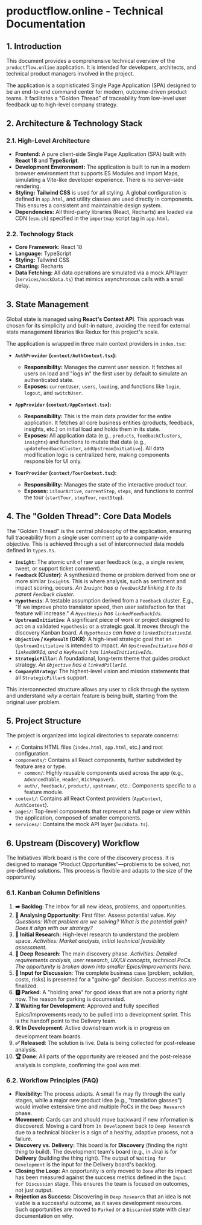# productflow.online - Technical Documentation

## 1. Introduction

This document provides a comprehensive technical overview of the `productflow.online` application. It is intended for developers, architects, and technical product managers involved in the project.

The application is a sophisticated Single Page Application (SPA) designed to be an end-to-end command center for modern, outcome-driven product teams. It facilitates a "Golden Thread" of traceability from low-level user feedback up to high-level company strategy.

## 2. Architecture & Technology Stack

### 2.1. High-Level Architecture

-   **Frontend:** A pure client-side Single Page Application (SPA) built with **React 18** and **TypeScript**.
-   **Development Environment:** The application is built to run in a modern browser environment that supports ES Modules and Import Maps, simulating a Vite-like developer experience. There is no server-side rendering.
-   **Styling:** **Tailwind CSS** is used for all styling. A global configuration is defined in `app.html`, and utility classes are used directly in components. This ensures a consistent and maintainable design system.
-   **Dependencies:** All third-party libraries (React, Recharts) are loaded via CDN (`esm.sh`) specified in the `importmap` script tag in `app.html`.

### 2.2. Technology Stack

-   **Core Framework:** React 18
-   **Language:** TypeScript
-   **Styling:** Tailwind CSS
-   **Charting:** Recharts
-   **Data Fetching:** All data operations are simulated via a mock API layer (`services/mockData.ts`) that mimics asynchronous calls with a small delay.

## 3. State Management

Global state is managed using **React's Context API**. This approach was chosen for its simplicity and built-in nature, avoiding the need for external state management libraries like Redux for this project's scale.

The application is wrapped in three main context providers in `index.tsx`:

-   **`AuthProvider` (`context/AuthContext.tsx`):**
    -   **Responsibility:** Manages the current user session. It fetches all users on load and "logs in" the first user by default to simulate an authenticated state.
    -   **Exposes:** `currentUser`, `users`, `loading`, and functions like `login`, `logout`, and `switchUser`.

-   **`AppProvider` (`context/AppContext.tsx`):**
    -   **Responsibility:** This is the main data provider for the entire application. It fetches all core business entities (products, feedback, insights, etc.) on initial load and holds them in its state.
    -   **Exposes:** All application data (e.g., `products`, `feedbackClusters`, `insights`) and functions to mutate that data (e.g., `updateFeedbackCluster`, `addUpstreamInitiative`). All data modification logic is centralized here, making components responsible for UI only.

-   **`TourProvider` (`context/TourContext.tsx`):**
    -   **Responsibility:** Manages the state of the interactive product tour.
    -   **Exposes:** `isTourActive`, `currentStep`, `steps`, and functions to control the tour (`startTour`, `stopTour`, `nextStep`).

## 4. The "Golden Thread": Core Data Models

The "Golden Thread" is the central philosophy of the application, ensuring full traceability from a single user comment up to a company-wide objective. This is achieved through a set of interconnected data models defined in `types.ts`.

-   **`Insight`**: The atomic unit of raw user feedback (e.g., a single review, tweet, or support ticket comment).
-   **`Feedback` (Cluster)**: A synthesized theme or problem derived from one or more similar `Insight`s. This is where analysis, such as sentiment and impact scoring, occurs. *An `Insight` has a `feedbackId` linking it to its parent `Feedback` cluster.*
-   **`Hypothesis`**: A testable assumption derived from a `Feedback` cluster. E.g., "If we improve photo translator speed, then user satisfaction for that feature will increase." *A `Hypothesis` has `linkedFeedbackIds`.*
-   **`UpstreamInitiative`**: A significant piece of work or project designed to act on a validated `Hypothesis` or a strategic goal. It moves through the discovery Kanban board. *A `Hypothesis` can have a `linkedInitiativeId`.*
-   **`Objective` / `KeyResult` (OKR)**: A high-level strategic goal that an `UpstreamInitiative` is intended to impact. *An `UpstreamInitiative` has a `linkedOKRId`, and a `KeyResult` has `linkedInitiativeIds`.*
-   **`StrategicPillar`**: A foundational, long-term theme that guides product strategy. *An `Objective` has a `linkedPillarId`.*
-   **`CompanyStrategy`**: The highest-level vision and mission statements that all `StrategicPillar`s support.

This interconnected structure allows any user to click through the system and understand *why* a certain feature is being built, starting from the original user problem.

## 5. Project Structure

The project is organized into logical directories to separate concerns:

-   `/`: Contains HTML files (`index.html`, `app.html`, etc.) and root configuration.
-   `components/`: Contains all React components, further subdivided by feature area or type.
    -   `common/`: Highly reusable components used across the app (e.g., `AdvancedTable`, `Header`, `RichPopover`).
    -   `auth/`, `feedback/`, `product/`, `upstream/`, etc.: Components specific to a feature module.
-   `context/`: Contains all React Context providers (`AppContext`, `AuthContext`).
-   `pages/`: Top-level components that represent a full page or view within the application, composed of smaller components.
-   `services/`: Contains the mock API layer (`mockData.ts`).

## 6. Upstream (Discovery) Workflow

The Initiatives Work board is the core of the discovery process. It is designed to manage "Product Opportunities"—problems to be solved, not pre-defined solutions. This process is flexible and adapts to the size of the opportunity.

### 6.1. Kanban Column Definitions

1.  **➡️ Backlog**: The inbox for all new ideas, problems, and opportunities.
2.  **🤔 Analysing Opportunity**: First filter. Assess potential value. *Key Questions: What problem are we solving? What is the potential gain? Does it align with our strategy?*
3.  **🧐 Initial Research**: High-level research to understand the problem space. *Activities: Market analysis, initial technical feasibility assessment.*
4.  **🔬 Deep Research**: The main discovery phase. *Activities: Detailed requirements analysis, user research, UX/UI concepts, technical PoCs. The opportunity is broken down into smaller Epics/Improvements here.*
5.  **💬 Input for Discussion**: The complete business case (problem, solution, costs, risks) is presented for a "go/no-go" decision. Success metrics are finalized.
6.  **🅿️ Parked**: A "holding area" for good ideas that are not a priority right now. The reason for parking is documented.
7.  **⏳ Waiting for Development**: Approved and fully specified Epics/Improvements ready to be pulled into a development sprint. This is the handoff point to the Delivery team.
8.  **🛠️ In Development**: Active downstream work is in progress on development team boards.
9.  **✅ Released**: The solution is live. Data is being collected for post-release analysis.
10. **🏆 Done**: All parts of the opportunity are released and the post-release analysis is complete, confirming the goal was met.

### 6.2. Workflow Principles (FAQ)

-   **Flexibility:** The process adapts. A small fix may fly through the early stages, while a major new product idea (e.g., "translation glasses") would involve extensive time and multiple PoCs in the `Deep Research` phase.
-   **Movement:** Cards can and should move backward if new information is discovered. Moving a card from `In Development` back to `Deep Research` due to a technical blocker is a sign of a healthy, adaptive process, not a failure.
-   **Discovery vs. Delivery:** This board is for **Discovery** (finding the right thing to build). The development team's board (e.g., in Jira) is for **Delivery** (building the thing right). The output of `Waiting for Development` is the input for the Delivery board's backlog.
-   **Closing the Loop:** An opportunity is only moved to `Done` after its impact has been measured against the success metrics defined in the `Input for Discussion` stage. This ensures the team is focused on outcomes, not just output.
-   **Rejection as Success:** Discovering in `Deep Research` that an idea is not viable is a successful outcome, as it saves development resources. Such opportunities are moved to `Parked` or a `Discarded` state with clear documentation on why.
